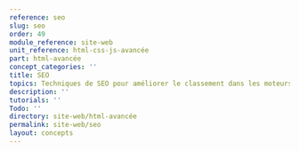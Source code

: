 ```yaml
---
reference: seo
slug: seo
order: 49
module_reference: site-web
unit_reference: html-css-js-avancée
part: html-avancée
concept_categories: ''
title: SEO
topics: Techniques de SEO pour améliorer le classement dans les moteurs de recherche
description: ''
tutorials: ''
Todo: ''
directory: site-web/html-avancée
permalink: site-web/seo
layout: concepts
---
```

